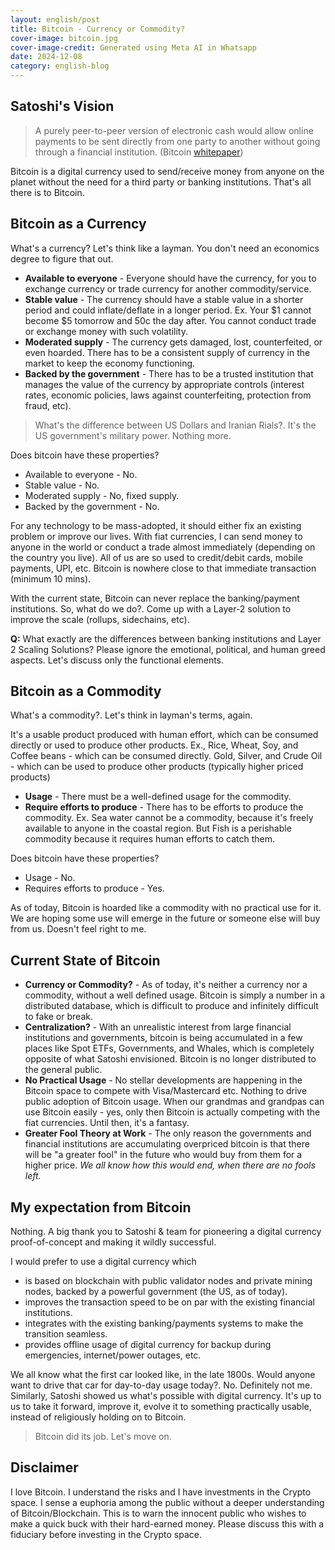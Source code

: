 ```yaml
---
layout: english/post
title: Bitcoin - Currency or Commodity?
cover-image: bitcoin.jpg
cover-image-credit: Generated using Meta AI in Whatsapp
date: 2024-12-08
category: english-blog
---
```


## Satoshi's Vision

> A purely peer-to-peer version of electronic cash would allow online payments to be sent directly from one party to another without going through a financial institution. (Bitcoin [whitepaper](https://bitcoin.org/bitcoin.pdf))

Bitcoin is a digital currency used to send/receive money from anyone on the planet without the need for a third party or banking institutions. That's all there is to Bitcoin.

## Bitcoin as a Currency

What's a currency? Let's think like a layman. You don't need an economics degree to figure that out.

* **Available to everyone** - Everyone should have the currency, for you to exchange currency or trade currency for another commodity/service.
* **Stable value** - The currency should have a stable value in a shorter period and could inflate/deflate in a longer period. Ex. Your $1 cannot become $5 tomorrow and 50c the day after. You cannot conduct trade or exchange money with such volatility.
* **Moderated supply** - The currency gets damaged, lost, counterfeited, or even hoarded. There has to be a consistent supply of currency in the market to keep the economy functioning.
* **Backed by the government** - There has to be a trusted institution that manages the value of the currency by appropriate controls (interest rates, economic policies, laws against counterfeiting, protection from fraud, etc).

> What's the difference between US Dollars and Iranian Rials?. It's the US government's military power. Nothing more.

Does bitcoin have these properties?
* Available to everyone - No.
* Stable value - No.
* Moderated supply - No, fixed supply.
* Backed by the government - No.

For any technology to be mass-adopted, it should either fix an existing problem or improve our lives. With fiat currencies, I can send money to anyone in the world or conduct a trade almost immediately (depending on the country you live). All of us are so used to credit/debit cards, mobile payments, UPI, etc.
Bitcoin is nowhere close to that immediate transaction (minimum 10 mins).

With the current state, Bitcoin can never replace the banking/payment institutions. So, what do we do?. Come up with a Layer-2 solution to improve the scale (rollups, sidechains, etc).

**Q:**  What exactly are the differences between banking institutions and Layer 2 Scaling Solutions? Please ignore the emotional, political, and human greed aspects. Let's discuss only the functional elements.

## Bitcoin as a Commodity

What's a commodity?. Let's think in layman's terms, again.

It's a usable product produced with human effort, which can be consumed directly or used to produce other products. Ex., Rice, Wheat, Soy, and Coffee beans - which can be consumed directly. Gold, Silver, and Crude Oil - which can be used to produce other products (typically higher priced products)

* **Usage** - There must be a well-defined usage for the commodity.
* **Require efforts to produce** - There has to be efforts to produce the commodity. Ex. Sea water cannot be a commodity, because it's freely available to anyone in the coastal region. But Fish is a perishable commodity because it requires human efforts to catch them.

Does bitcoin have these properties?
* Usage - No.
* Requires efforts to produce - Yes.

As of today, Bitcoin is hoarded like a commodity with no practical use for it. We are hoping some use will emerge in the future or someone else will buy from us. Doesn't feel right to me.

## Current State of Bitcoin

* **Currency or Commodity?** - As of today, it's neither a currency nor a commodity, without a well defined usage. Bitcoin is simply a number in a distributed database, which is difficult to produce and infinitely difficult to fake or break.
* **Centralization?** - With an unrealistic interest from large financial institutions and governments, bitcoin is being accumulated in a few places like Spot ETFs, Governments, and Whales, which is completely opposite of what Satoshi envisioned. Bitcoin is no longer distributed to the general public.
* **No Practical Usage** - No stellar developments are happening in the Bitcoin space to compete with Visa/Mastercard etc. Nothing to drive public adoption of Bitcoin usage. When our grandmas and grandpas can use Bitcoin easily - yes, only then Bitcoin is actually competing with the fiat currencies. Until then, it's a fantasy.
* **Greater Fool Theory at Work** - The only reason the governments and financial institutions are accumulating overpriced bitcoin is that there will be "a greater fool" in the future who would buy from them for a higher price. _We all know how this would end, when there are no fools left._

## My expectation from Bitcoin

Nothing. A big thank you to Satoshi & team for pioneering a digital currency proof-of-concept and making it wildly successful.

I would prefer to use a digital currency which
* is based on blockchain with public validator nodes and private mining nodes, backed by a powerful government (the US, as of today).
* improves the transaction speed to be on par with the existing financial institutions.
* integrates with the existing banking/payments systems to make the transition seamless.
* provides offline usage of digital currency for backup during emergencies, internet/power outages, etc.

We all know what the first car looked like, in the late 1800s. Would anyone want to drive that car for day-to-day usage today?. No. Definitely not me. Similarly, Satoshi showed us what's possible with digital currency. It's up to us to take it forward, improve it, evolve it to something practically usable, instead of religiously holding on to Bitcoin.

> Bitcoin did its job. Let's move on.

## Disclaimer

I love Bitcoin. I understand the risks and I have investments in the Crypto space. I sense a euphoria among the public without a deeper understanding of Bitcoin/Blockchain. This is to warn the innocent public who wishes to make a quick buck with their hard-earned money. Please discuss this with a fiduciary before investing in the Crypto space.
